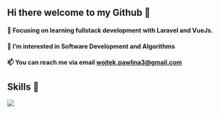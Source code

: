 <h2>Hi there welcome to my Github 👋</h2> 

<h4>🌱 Focusing on learning fullstack development with Laravel and VueJs.</h4>
<h4>👀 I’m interested in Software Development and Algorithms</h4> 
<h4>📫 You can reach me via email <a href="mailto:wojtek.pawlina3@gmail.com">wojtek.pawlina3@gmail.com</a></h4>

<h2>Skills 💪</h2>

  <a href="https://skillicons.dev">
    <img src="https://skillicons.dev/icons?i=php,laravel" />
  </a>









<!---
Wpawlina/Wpawlina is a ✨ special ✨ repository because its `README.md` (this file) appears on your GitHub profile.
You can click the Preview link to take a look at your changes.
--->
